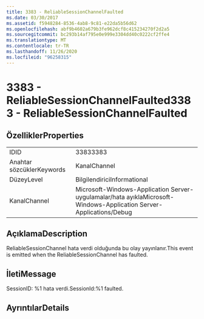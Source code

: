 ```yaml
---
title: 3383 - ReliableSessionChannelFaulted
ms.date: 03/30/2017
ms.assetid: f5948284-8536-4ab8-9c81-e22da5b56d62
ms.openlocfilehash: abf9b4602a679b3fe962dcf8c415234270f2d2a5
ms.sourcegitcommit: bc293b14af795e0e999e3304dd40c0222cf2ffe4
ms.translationtype: MT
ms.contentlocale: tr-TR
ms.lasthandoff: 11/26/2020
ms.locfileid: "96258315"
---
```

# <a name="3383---reliablesessionchannelfaulted"></a><span data-ttu-id="e1de6-102">3383 - ReliableSessionChannelFaulted</span><span class="sxs-lookup"><span data-stu-id="e1de6-102">3383 - ReliableSessionChannelFaulted</span></span>

## <a name="properties"></a><span data-ttu-id="e1de6-103">Özellikler</span><span class="sxs-lookup"><span data-stu-id="e1de6-103">Properties</span></span>  
  
|||  
|-|-|  
|<span data-ttu-id="e1de6-104">ID</span><span class="sxs-lookup"><span data-stu-id="e1de6-104">ID</span></span>|<span data-ttu-id="e1de6-105">3383</span><span class="sxs-lookup"><span data-stu-id="e1de6-105">3383</span></span>|  
|<span data-ttu-id="e1de6-106">Anahtar sözcükler</span><span class="sxs-lookup"><span data-stu-id="e1de6-106">Keywords</span></span>|<span data-ttu-id="e1de6-107">Kanal</span><span class="sxs-lookup"><span data-stu-id="e1de6-107">Channel</span></span>|  
|<span data-ttu-id="e1de6-108">Düzey</span><span class="sxs-lookup"><span data-stu-id="e1de6-108">Level</span></span>|<span data-ttu-id="e1de6-109">Bilgilendirici</span><span class="sxs-lookup"><span data-stu-id="e1de6-109">Informational</span></span>|  
|<span data-ttu-id="e1de6-110">Kanal</span><span class="sxs-lookup"><span data-stu-id="e1de6-110">Channel</span></span>|<span data-ttu-id="e1de6-111">Microsoft-Windows-Application Server-uygulamalar/hata ayıkla</span><span class="sxs-lookup"><span data-stu-id="e1de6-111">Microsoft-Windows-Application Server-Applications/Debug</span></span>|  
  
## <a name="description"></a><span data-ttu-id="e1de6-112">Açıklama</span><span class="sxs-lookup"><span data-stu-id="e1de6-112">Description</span></span>  

 <span data-ttu-id="e1de6-113">ReliableSessionChannel hata verdi olduğunda bu olay yayınlanır.</span><span class="sxs-lookup"><span data-stu-id="e1de6-113">This event is emitted when the ReliableSessionChannel has faulted.</span></span>  
  
## <a name="message"></a><span data-ttu-id="e1de6-114">İleti</span><span class="sxs-lookup"><span data-stu-id="e1de6-114">Message</span></span>  

 <span data-ttu-id="e1de6-115">SessionID: %1 hata verdi.</span><span class="sxs-lookup"><span data-stu-id="e1de6-115">SessionId:%1 faulted.</span></span>  
  
## <a name="details"></a><span data-ttu-id="e1de6-116">Ayrıntılar</span><span class="sxs-lookup"><span data-stu-id="e1de6-116">Details</span></span>
